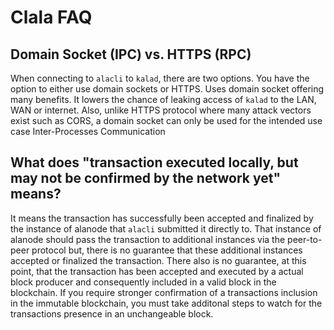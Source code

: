 # Clala FAQ

## Domain Socket (IPC) vs. HTTPS (RPC)

When connecting to `alacli` to `kalad`, there are two options. You have the option to either use domain sockets or HTTPS. Uses domain socket offering many benefits. It lowers the chance of leaking access of `kalad` to the LAN, WAN or internet. Also, unlike HTTPS protocol where many attack vectors exist such as CORS, a domain socket can only be used for the intended use case Inter-Processes Communication

## What does "transaction executed locally, but may not be confirmed by the network yet" means?

It means the transaction has successfully been accepted and finalized by the instance of alanode that `alacli` submitted it directly to. That instance of alanode should pass the transaction to additional instances via the peer-to-peer protocol but, there is no guarantee that these additional instances accepted or finalized the transaction. There also is no guarantee, at this point, that the transaction has been accepted and executed by a actual block producer and consequently included in a valid block in the blockchain. If you require stronger confirmation of a transactions inclusion in the immutable blockchain, you must take additonal steps to watch for the transactions presence in an unchangeable block.
